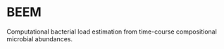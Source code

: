 # BEEM
Computational bacterial load estimation from time-course compositional microbial abundances. 
